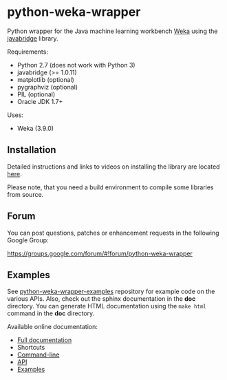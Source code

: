 # python-weka-wrapper

Python wrapper for the Java machine learning workbench [Weka](http://www.cs.waikato.ac.nz/~ml/weka/)
using the [javabridge](https://pypi.python.org/pypi/javabridge) library.

Requirements:

* Python 2.7 (does not work with Python 3)
 * javabridge (>= 1.0.11)
 * matplotlib (optional)
 * pygraphviz (optional)
 * PIL (optional)
* Oracle JDK 1.7+

Uses:
* Weka (3.9.0)

## Installation

Detailed instructions and links to videos on installing the library are located
[here](http://python-weka-wrapper.readthedocs.io/en/latest/install.html).

Please note, that you need a build environment to compile some libraries from source.

## Forum

You can post questions, patches or enhancement requests in the following Google Group:

https://groups.google.com/forum/#!forum/python-weka-wrapper

## Examples
See [python-weka-wrapper-examples](https://github.com/fracpete/python-weka-wrapper-examples)
repository for example code on the various APIs. Also, check out the sphinx
documentation in the **doc** directory. You can generate HTML documentation
using the `make html` command in the **doc** directory.

Available online documentation:
* [Full documentation](http://python-weka-wrapper.readthedocs.io/en/latest/)
* Shortcuts
 * [Command-line](http://python-weka-wrapper.readthedocs.io/en/latest/commandline.html)
 * [API](http://python-weka-wrapper.readthedocs.io/en/latest/api.html)
 * [Examples](http://python-weka-wrapper.readthedocs.io/en/latest/examples.html)

